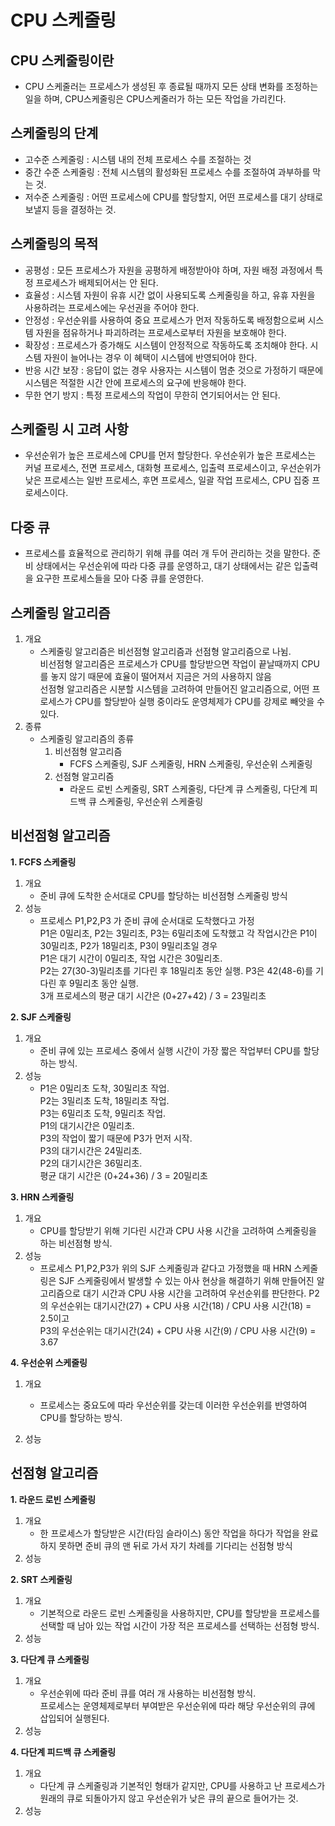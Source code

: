# CPU 스케줄링

## CPU 스케줄링이란

- CPU 스케줄러는 프로세스가 생성된 후 종료될 때까지 모든 상태 변화를 조정하는 일을 하며, CPU스케줄링은 CPU스케줄러가 하는 모든 작업을 가리킨다.

## 스케줄링의 단계

- 고수준 스케줄링 : 시스템 내의 전체 프로세스 수를 조절하는 것
- 중간 수준 스케줄링 : 전체 시스템의 활성화된 프로세스 수를 조절하여 과부하를 막는 것.
- 저수준 스케줄링 : 어떤 프로세스에 CPU를 할당할지, 어떤 프로세스를 대기 상태로 보낼지 등을 결정하는 것.

## 스케줄링의 목적

- 공평성 : 모든 프로세스가 자원을 공평하게 배정받아야 하며, 자원 배정 과정에서 특정 프로세스가 배제되어서는 안 된다.
- 효율성 : 시스템 자원이 유휴 시간 없이 사용되도록 스케줄링을 하고, 유휴 자원을 사용하려는 프로세스에는 우선권을 주어야 한다.
- 안정성 : 우선순위를 사용하여 중요 프로세스가 먼저 작동하도록 배정함으로써 시스템 자원을 점유하거나 파괴하려는 프로세스로부터 자원을 보호해야 한다.
- 확장성 : 프로세스가 증가해도 시스템이 안정적으로 작동하도록 조치해야 한다. 시스템 자원이 늘어나는 경우 이 혜택이 시스템에 반영되어야 한다.
- 반응 시간 보장 : 응답이 없는 경우 사용자는 시스템이 멈춘 것으로 가정하기 때문에 시스템은 적절한 시간 안에 프로세스의 요구에 반응해야 한다.
- 무한 연기 방지 : 특정 프로세스의 작업이 무한히 연기되어서는 안 된다.

## 스케줄링 시 고려 사항

- 우선순위가 높은 프로세스에 CPU를 먼저 할당한다. 우선순위가 높은 프로세스는 커널 프로세스, 전면 프로세스, 대화형 프로세스, 입출력 프로세스이고, 우선순위가 낮은 프로세스는 일반 프로세스, 후면 프로세스, 일괄 작업 프로세스, CPU 집중 프로세스이다.

## 다중 큐

- 프로세스를 효율적으로 관리하기 위해 큐를 여러 개 두어 관리하는 것을 말한다. 준비 상태에서는 우선순위에 따라 다중 큐를 운영하고, 대기 상태에서는 같은 입출력을 요구한 프로세스들을 모아 다중 큐를 운영한다.

## 스케줄링 알고리즘

1. 개요
   - 스케줄링 알고리즘은 비선점형 알고리즘과 선점형 알고리즘으로 나뉨.  
     비선점형 알고리즘은 프로세스가 CPU를 할당받으면 작업이 끝날때까지 CPU를 놓지 않기 때문에 효율이 떨어져서 지금은 거의 사용하지 않음  
     선점형 알고리즘은 시분할 시스템을 고려하여 만들어진 알고리즘으로, 어떤 프로세스가 CPU를 할당받아 실행 중이라도 운영체제가 CPU를 강제로 빼앗을 수 있다.
2. 종류
   - 스케줄링 알고리즘의 종류
     1. 비선점형 알고리즘
        - FCFS 스케줄링, SJF 스케줄링, HRN 스케줄링, 우선순위 스케줄링
     2. 선점형 알고리즘
        - 라운드 로빈 스케줄링, SRT 스케줄링, 다단계 큐 스케줄링, 다단계 피드백 큐 스케줄링, 우선순위 스케줄링

## 비선점형 알고리즘

**1. FCFS 스케줄링**

1.  개요
    - 준비 큐에 도착한 순서대로 CPU를 할당하는 비선점형 스케줄링 방식
2.  성능
    - 프로세스 P1,P2,P3 가 준비 큐에 순서대로 도착했다고 가정  
      P1은 0밀리초, P2는 3밀리초, P3는 6밀리초에 도착했고 각 작업시간은 P1이 30밀리초, P2가 18밀리초, P3이 9밀리초일 경우  
      P1은 대기 시간이 0밀리초, 작업 시간은 30밀리초.  
      P2는 27(30-3)밀리초를 기다린 후 18밀리초 동안 실행.
      P3은 42(48-6)를 기다린 후 9밀리초 동안 실행.  
      3개 프로세스의 평균 대기 시간은 (0+27+42) / 3 = 23밀리초

**2. SJF 스케줄링**

1.  개요
    - 준비 큐에 있는 프로세스 중에서 실행 시간이 가장 짧은 작업부터 CPU를 할당하는 방식.
2.  성능
    - P1은 0밀리초 도착, 30밀리초 작업.  
      P2는 3밀리초 도착, 18밀리초 작업.  
      P3는 6밀리초 도착, 9밀리초 작업.  
      P1의 대기시간은 0밀리초.  
      P3의 작업이 짧기 때문에 P3가 먼저 시작.  
      P3의 대기시간은 24밀리초.  
      P2의 대기시간은 36밀리초.  
      평균 대기 시간은 (0+24+36) / 3 = 20밀리초

**3. HRN 스케줄링**

1.  개요
    - CPU를 할당받기 위해 기다린 시간과 CPU 사용 시간을 고려하여 스케줄링을 하는 비선점형 방식.
2.  성능
    - 프로세스 P1,P2,P3가 위의 SJF 스케줄링과 같다고 가정했을 때 HRN 스케줄링은 SJF 스케줄링에서 발생할 수 있는 아사 현상을 해결하기 위해 만들어진 알고리즘으로 대기 시간과 CPU 사용 시간을 고려하여 우선순위를 판단한다.
      P2의 우선순위는 대기시간(27) + CPU 사용 시간(18) / CPU 사용 시간(18) = 2.5이고  
      P3의 우선순위는 대기시간(24) + CPU 사용 시간(9) / CPU 사용 시간(9) = 3.67

**4. 우선순위 스케줄링**

1.  개요

    - 프로세스는 중요도에 따라 우선순위를 갖는데 이러한 우선순위를 반영하여 CPU를 할당하는 방식.

2.  성능

## 선점형 알고리즘

**1. 라운드 로빈 스케줄링**

1.  개요
    - 한 프로세스가 할당받은 시간(타임 슬라이스) 동안 작업을 하다가 작업을 완료하지 못하면 준비 큐의 맨 뒤로 가서 자기 차례를 기다리는 선점형 방식
2.  성능

**2. SRT 스케줄링**

1.  개요
    - 기본적으로 라운드 로빈 스케줄링을 사용하지만, CPU를 할당받을 프로세스를 선택할 때 남아 있는 작업 시간이 가장 적은 프로세스를 선택하는 선점형 방식.
2.  성능

**3. 다단계 큐 스케줄링**

1.  개요
    - 우선순위에 따라 준비 큐를 여러 개 사용하는 비선점형 방식.  
      프로세스는 운영체제로부터 부여받은 우선순위에 따라 해당 우선순위의 큐에 삽입되어 실행된다.
2.  성능

**4. 다단계 피드백 큐 스케줄링**

1.  개요
    - 다단계 큐 스케줄링과 기본적인 형태가 같지만, CPU를 사용하고 난 프로세스가 원래의 큐로 되돌아가지 않고 우선순위가 낮은 큐의 끝으로 들어가는 것.
2.  성능
